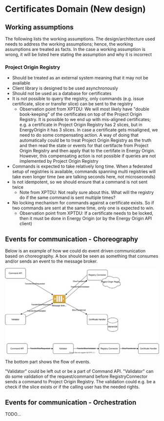 # Certificates Domain (New design)

## Working assumptions

The following lists the working assumptions. The design/architecture used needs to address the working assumptions; hence, the working assumptions are treated as facts. In the case a working assumption is wrong, it will be listed here stating the assumption and why it is incorrect

### Project Origin Registry

* Should be treated as an external system meaning that it may not be available
* Client library is designed to be used asynchronously
* Should not be used as a database for certificates
* It is not possible to query the registry, only commands (e.g. issue certificate, slice or transfer slice) can be sent to the registry
  * Observation point from XPTDU: We will most likely have "double book-keeping" of the certificates on top of the Project Origin Registry. It is possible to we end up with mis-aligned certificates; e.g. a certificate in Project Origin Registry has 2 slices, but in EnergyOrigin it has 3 slices. In case a certificate gets misaligned, we need to do some compensating action. A way of doing that automatically could be to treat Project Origin Registry as the truth and then read the state or events for that certifacte from Project Origin Registry and then apply that to the certifate in Energy Origin. However, this compensating action is not possible if queries are not implemented by Project Origin Registry
* Commands is expected to take relatively long time. When a federated setup of registries is available, commands spanning multi registries will take even longer time (we are talking seconds here, not microseconds)
* Is not idempotent, so we should ensure that a command is not sent twice
  * Note from XPTDU: Not really sure about this. What will the registry do if the same command is sent multiple times?
* No locking mechanism for commands against a certificate exists. So if two commands are sent at the same time, only one is expected to win.
  * Observation point from XPTDU: If a certificate needs to be locked, then it must be done in Energy Origin (or by the Energy Origin API client)

## Events for communication - Choreography

Below is an example of how we could do event driven communication based on choreography. A box should be seen as something that consumes and/or sends an event to the message broker.

![Events - choreography](../diagrams/certificates.events.choreography.drawio.svg)

The bottom part shows the flow of events.

"Validator" could be left out or be a part of Command API. "Validator" can do some validation of the request/command before RegistryConnector sends a command to Project Origin Registry. The validation could e.g. be a check if the slice exists or if the calling user has the needed rights.

## Events for communication - Orchestration

TODO...

